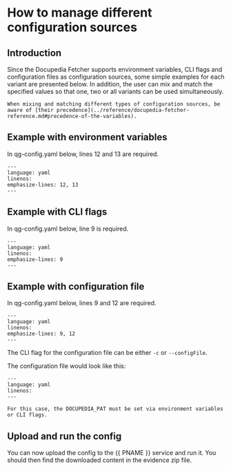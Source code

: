 <!--
SPDX-FileCopyrightText: 2024 grow platform GmbH

SPDX-License-Identifier: MIT
-->

# How to manage different configuration sources

## Introduction

Since the Docupedia Fetcher supports environment variables, CLI flags and configuration files as configuration sources, some simple examples for each variant are presented below. In addition, the user can mix and match the specified values so that one, two or all variants can be used simultaneously.

```{note}
When mixing and matching different types of configuration sources, be aware of [their precedence](../reference/docupedia-fetcher-reference.md#precedence-of-the-variables).
```

## Example with environment variables

In qg-config.yaml below, lines 12 and 13 are required.

```{literalinclude} resources/qg-config-source-env.yaml
---
language: yaml
linenos:
emphasize-lines: 12, 13
---
```

## Example with CLI flags

In qg-config.yaml below, line 9 is required.

```{literalinclude} resources/qg-config-source-cli.yaml
---
language: yaml
linenos:
emphasize-lines: 9
---
```

## Example with configuration file

In qg-config.yaml below, lines 9 and 12 are required.

```{literalinclude} resources/qg-config-source-config-file.yaml
---
language: yaml
linenos:
emphasize-lines: 9, 12
---
```

The CLI flag for the configuration file can be either `-c` or `--configFile`.

The configuration file would look like this:

```{literalinclude} resources/configFile.yaml
---
language: yaml
linenos:
---
```

```{note}
For this case, the DOCUPEDIA_PAT must be set via environment variables or CLI flags.
```

## Upload and run the config

You can now upload the config to the {{ PNAME }} service and run it.
You should then find the downloaded content in the evidence zip file.
